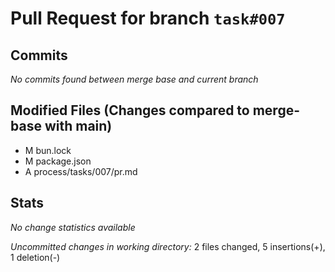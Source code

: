 # Pull Request for branch `task#007`

## Commits
*No commits found between merge base and current branch*

## Modified Files (Changes compared to merge-base with main)
- M	bun.lock
- M	package.json
- A	process/tasks/007/pr.md

## Stats
*No change statistics available*

_Uncommitted changes in working directory:_
 2 files changed, 5 insertions(+), 1 deletion(-)

